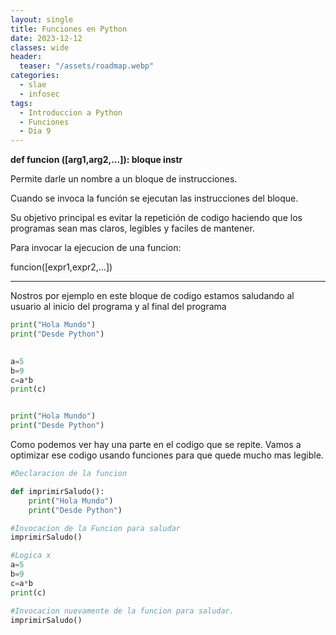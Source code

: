 ```yaml
---
layout: single
title: Funciones en Python
date: 2023-12-12
classes: wide
header:
  teaser: "/assets/roadmap.webp"
categories:
  - slae
  - infosec
tags:
  - Introduccion a Python
  - Funciones
  - Dia 9
---
```


**def funcion ([arg1,arg2,...]):
	bloque instr**

Permite darle un nombre a un bloque de instrucciones.

Cuando se invoca la función se ejecutan las instrucciones del bloque.

Su objetivo principal es evitar la repetición de codigo haciendo que los programas sean mas claros, legibles y faciles de mantener.

Para invocar la ejecucion de una funcion:

funcion([expr1,expr2,...])

***

Nostros por ejemplo en este bloque de codigo estamos saludando al usuario al inicio del programa y al final del programa

```python
print("Hola Mundo")
print("Desde Python")
  

a=5
b=9
c=a*b
print(c)


print("Hola Mundo")
print("Desde Python")
```

Como podemos ver hay una parte en el codigo que se repite. 
Vamos a optimizar ese codigo usando funciones para que quede mucho mas legible.


```python
#Declaracion de la funcion

def imprimirSaludo():
    print("Hola Mundo")
    print("Desde Python")

#Invocacion de la Funcion para saludar
imprimirSaludo()

#Logica x
a=5
b=9
c=a*b
print(c)

#Invocacion nuevamente de la funcion para saludar.
imprimirSaludo()
```

